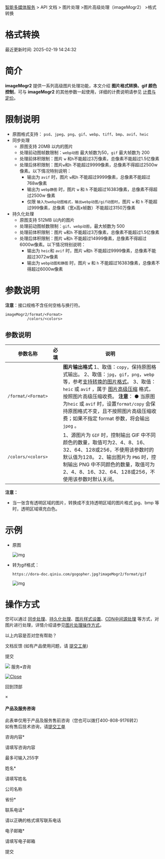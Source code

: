 [智能多媒体服务](/dora) > API 文档 > 图片处理 >图片高级处理（imageMogr2） >格式转换

格式转换
====

最近更新时间: 2025-02-19 14:24:32

**简介**
======

**imageMogr2** 提供一系列高级图片处理功能，本文介绍 **图片格式转换、gif 颜色控制**，可与 **imageMogr2** 的其他参数一起使用，详细的计费说明请参见 [计费与定价](https://www.qiniu.com/prices/dora?source=dora)。

**限制说明**
========

* 原图格式支持： `psd`、`jpeg`、`png`、`gif`、`webp`、`tiff`、`bmp`、`avif`、`heic`
* 同步处理
  + 原图支持 20MB 以内的图片
  + 处理前动图帧数限制：`webp动图` 最大帧数为50，`gif` 最大帧数为 200
  + 处理前体积限制：图片 `w` 和`h`不能超过3万像素，总像素不能超过1.5亿像素
  + 处理后体积限制：图片`w`和`h` 不能超过9999像素，总像素不得超过2500w 像素。以下情况特别说明：
    - 输出为 `avif` 时，图片 `w`和`h` 不能超过9999像素，总像素不能超过768w像素
    - 输出为 `webp静图` 时，图片 `w` 和 `h`  不能超过16383像素，总像素不得超过2500w 像素
    - 仅限 `输入为webp动图格式，输出webp动图/gif动图时`，图片 `w` 和 `h`  不能超过999像素，总像素（宽x高x帧数）不能超过3150万像素
* 持久化处理
  + 原图支持 512MB 以内的图片
  + 处理前动图帧数限制：`gif`、`webp动图`，最大帧数为 500
  + 处理前体积限制：图片 `w`和`h` 不能超过3万像素，总像素不能超过1.5亿像素
  + 处理后体积限制：图片 `w`和`h` 不能超过14999像素，总像素不得超过6000w像素。以下情况特别说明：
    - 输出为 `heic`和 `avif` 时，图片 `w`和`h` 不能超过9999像素，总像素不能超过3072w像素
    - 输出为 `webp动图和静图` 时，图片 `w` 和 `h`  不能超过16383像素，总像素不得超过6000w像素

**参数说明**
========

**注意**：接口规格不含任何空格与换行符。

```
imageMogr2/format/<Format>
          /colors/<colors>

```

参数说明
----

| 参数名称 | 必填 | 说明 |
| --- | --- | --- |
| `/format/<Format>` |  | **图片输出格式** 1、取值：`copy`，保持原图格式输出。 2、取值：`jpg`，`gif`，`png`，`webp`等，参考[支持转换的图片格式](https://www.imagemagick.org/script/formats.php)。 3、取值：`heic` 或 `avif` ，属于 [图片高级压缩](https://developer.qiniu.io/dora/12111/avif-compression) 格式，按照图片高级压缩收费。 **注意**： ● 当原图为`heic` 或 `avif` 时，设置`format/copy` 会保持原图格式不变，且不按照图片高级压缩收费；如果不指定 format 参数，将会输出`jpeg` 。 |
| `/colors/<colors>` |  | 1、源图片为 `GIF` 时，控制输出 GIF 中不同颜色的数量，取值可为2、4、8、16、32、64、128或256，不使用该参数时的默认值为128。 2、输出图片为 `PNG` 时，控制输出 PNG 中不同颜色的数量，取值可为2、4、8、16、32、64、128或256，不使用该参数时默认关闭。 |

**注意：**

* 当一张含有透明区域的图片，转换成不支持透明区域的图片格式 jpg、bmp 等时，透明区域填充白色。

**示例**
======

* 原图

  ![img](https://dora-doc.qiniu.com/gogopher.jpg)
* 转为gif格式：

  ```
  https://dora-doc.qiniu.com/gogopher.jpg?imageMogr2/format/gif

  ```

  ![img](https://dora-doc.qiniu.com/gogopher.jpg?imageMogr2/format/gif)

**操作方式**
========

您可以通过 [同步处理](/dora/api/8266/synchronous-processing)、[持久化处理](/dora/api/1291/persistent-data-processing-pfop)、[图片样式设置](/dora/api/8264/the-picture-style)、[CDN中间源处理](https://developer.qiniu.com/fusion/4954/image-optimization) 等方式，对图片进行处理，详情介绍请参见[图片处理操作方式](/dora/api/8234/the-image-processing1)。

以上内容是否对您有帮助？

文档反馈
(如有产品使用问题，请 [提交工单](https://support.qiniu.com/tickets/category))

提交

![](/assets/icon-sevice-21342418ba5b3d3a9ba87d3ef1df87fabd3a1c59a9e76a8b71df63efdbfbfef1.png) 服务•咨询

[![Close](/assets/close-c80c279cfed4ad83fa45163d69624d1cfacc5a42b9338006dd1a26e4730e5e1e.png)](javascript:;)

回到顶部


×

#### 产品及服务咨询

此表单仅用于产品及服务售前咨询（您也可以拨打400-808-9176转2）  
如有售后技术咨询，请[提交工单](https://support.qiniu.com/tickets/category)

咨询内容\*

请填写咨询内容

最多可输入255字

姓名\*

请填写姓名

公司名称

省份\*

联系电话\*

请以正确的格式填写联系电话

电子邮箱\*

请填写电子邮箱

提交
